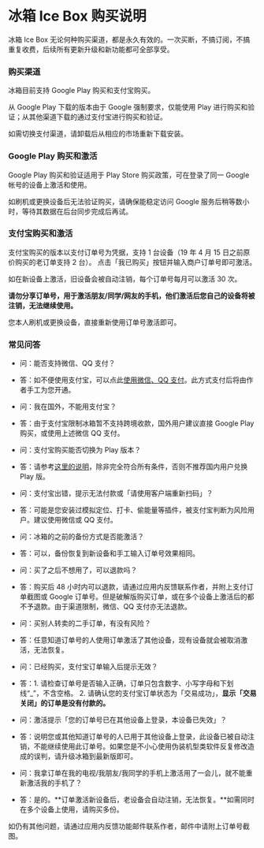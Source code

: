 <script src="/main.js?raw=true"></script>

# 冰箱 Ice Box 购买说明

冰箱 Ice Box 无论何种购买渠道，都是永久有效的。一次买断，不搞订阅，不搞重复收费，后续所有更新升级和新功能都可全部享受。

### 购买渠道

冰箱目前支持 Google Play 购买和支付宝购买。

从 Google Play 下载的版本由于 Google 强制要求，仅能使用 Play 进行购买和验证；从其他渠道下载的通过支付宝进行购买和验证。

如需切换支付渠道，请卸载后从相应的市场重新下载安装。

### Google Play 购买和激活

Google Play 购买和验证适用于 Play Store 购买政策，可在登录了同一 Google 帐号的设备上激活和使用。

如刷机或更换设备后无法验证购买，请确保能稳定访问 Google 服务后稍等数小时，等待其数据在后台同步完成后再试。

### 支付宝购买和激活

支付宝购买的版本以支付订单号为凭据，支持 1 台设备（19 年 4 月 15 日之前原价购买的老订单支持 2 台）。
点击「我已购买」按钮并输入商户订单号即可激活。

如在新设备上激活，旧设备会被自动注销，每个订单号每月可以激活 30 次。

**请勿分享订单号，用于激活朋友/同学/网友的手机，他们激活后您自己的设备将被注销，无法继续使用。**

您本人刷机或更换设备，直接重新使用订单号激活即可。


### 常见问答

- 问：能否支持微信、QQ 支付？
- 答：如不便使用支付宝，可以点此[使用微信、QQ 支付](https://iceboxdoc.catchingnow.com/%E5%85%B6%E4%BB%96%E6%94%AF%E4%BB%98%E6%96%B9%E5%BC%8F)。此方式支付后将由作者手工为您开通。

- 问：我在国外，不能用支付宝？
- 答：由于支付宝限制冰箱暂不支持跨境收款，国外用户建议直接 Google Play 购买，或使用上述微信 QQ 支付。

- 问：支付宝购买能否切换为 Play 版本？
- 答：请参考[这里的说明](https://iceboxdoc.catchingnow.com/%E6%94%AF%E4%BB%98%E5%AE%9D%E5%85%91%E6%8D%A2%20Play%20%E5%85%91%E6%8D%A2%E7%A0%81)，除非完全符合所有条件，否则不推荐国内用户兑换 Play 版。

- 问：支付宝出错，提示无法付款或「请使用客户端重新扫码」？
- 答：可能是您安装过模拟定位、打卡、偷能量等插件，被支付宝判断为风险用户。建议使用微信或 QQ 支付。

- 问：冰箱的之前的备份方式是否能激活？
- 答：可以，备份恢复到新设备和手工输入订单号效果相同。

- 问：买了之后不想用了，可以退款吗？
- 答：购买后 48 小时内可以退款，请通过应用内反馈联系作者，并附上支付订单截图或 Google 订单号。但是破解版购买订单，或在多个设备上激活后的都不予退款。由于渠道限制，微信、QQ 支付亦无法退款。

- 问：买别人转卖的二手订单，有没有风险？
- 答：任意知道订单号的人使用订单激活了其他设备，现有设备就会被取消激活，无法恢复。

- 问：已经购买，支付宝订单输入后提示无效？
- 答：1. 请检查订单号是否输入正确，订单只包含数字、小写字母和下划线“_”，不含空格。 2. 请确认您的支付宝订单状态为「交易成功」，**显示「交易关闭」的订单是没有付款的。**

- 问：激活提示「您的订单号已在其他设备上登录，本设备已失效」？
- 答：说明您或其他知道订单号的人已用于其他设备上登录，此设备已被自动注销，不能继续使用此订单号。如果您是不小心使用伪装机型类软件反复修改造成的误判，请升级冰箱到最新版即可。

- 问：我拿订单在我的电视/我朋友/我同学的手机上激活用了一会儿，就不能重新激活我的手机了？
- 答：是的。**订单激活新设备后，老设备会自动注销，无法恢复。**如需同时在多个设备上使用，请购买多份。


如仍有其他问题，请通过应用内反馈功能邮件联系作者，邮件中请附上订单号截图。
